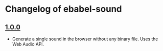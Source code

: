 # Changelog of ebabel-sound

## [1.0.0](https://github.com/ebabel-games/ebabel-sound/releases/tag/v1.0.0)
- Generate a single sound in the browser without any binary file. Uses the Web Audio API.
